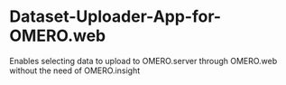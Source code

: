 # Dataset-Uploader-App-for-OMERO.web
Enables selecting data to upload to OMERO.server through OMERO.web without the need of OMERO.insight
